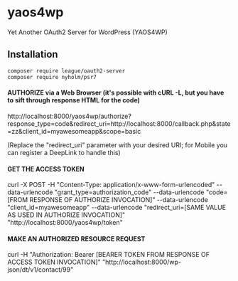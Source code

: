 # yaos4wp
Yet Another OAuth2 Server for WordPress (YAOS4WP)

## Installation

```
composer require league/oauth2-server
composer require nyholm/psr7
```

#### AUTHORIZE via a Web Browser (it's possible with cURL -L, but you have to sift through response HTML for the code) ####

http://localhost:8000/yaos4wp/authorize?response_type=code&redirect_uri=http://localhost:8000/callback.php&state=zz&client_id=myawesomeapp&scope=basic

(Replace the "redirect_uri" parameter with your desired URI; for Mobile you can register a DeepLink to handle this)

#### GET THE ACCESS TOKEN ####

curl -X POST -H "Content-Type: application/x-www-form-urlencoded" --data-urlencode "grant_type=authorization_code" --data-urlencode "code=[FROM RESPONSE OF AUTHORIZE INVOCATION]" --data-urlencode "client_id=myawesomeapp" --data-urlencode "redirect_uri=[SAME VALUE AS USED IN AUTHORIZE INVOCATION]" "http://localhost:8000/yaos4wp/token"

#### MAKE AN AUTHORIZED RESOURCE REQUEST ####

curl -H "Authorization: Bearer [BEARER TOKEN FROM RESPONSE OF ACCESS TOKEN INVOCATION]" "http://localhost:8000/wp-json/dt/v1/contact/99"
